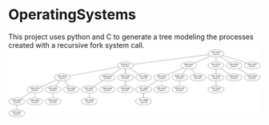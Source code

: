 ﻿# OperatingSystems
 
This project uses python and C to generate a tree modeling the processes created with a recursive fork system call.
![alt text](https://github.com/dpaceoffice/OperatingSystems/blob/main/tree.png)
